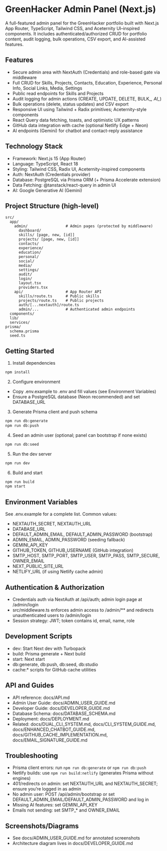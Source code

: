 # GreenHacker Admin Panel (Next.js)

A full-featured admin panel for the GreenHacker portfolio built with Next.js App Router, TypeScript, Tailwind CSS, and Aceternity UI–inspired components. It includes authenticated/authorized CRUD for portfolio content, audit logging, bulk operations, CSV export, and AI-assisted features.

## Features
- Secure admin area with NextAuth (Credentials) and role-based gate via middleware
- Full CRUD for Skills, Projects, Contacts, Education, Experience, Personal Info, Social Links, Media, Settings
- Public read endpoints for Skills and Projects
- Audit logging for admin actions (CREATE, UPDATE, DELETE, BULK_*, AI_*)
- Bulk operations (delete, status updates) and CSV export
- Responsive UI using Tailwind + Radix primitives; Aceternity-style components
- React Query data fetching, toasts, and optimistic UX patterns
- GitHub data integration with cache (optional Netlify Edge + Neon)
- AI endpoints (Gemini) for chatbot and contact-reply assistance

## Technology Stack
- Framework: Next.js 15 (App Router)
- Language: TypeScript, React 18
- Styling: Tailwind CSS, Radix UI, Aceternity-inspired components
- Auth: NextAuth (Credentials provider)
- Database: PostgreSQL via Prisma ORM (+ Prisma Accelerate extension)
- Data Fetching: @tanstack/react-query in admin UI
- AI: Google Generative AI (Gemini)

## Project Structure (high-level)
```
src/
  app/
    admin/                 # Admin pages (protected by middleware)
      dashboard/
      skills/ [page, new, [id]]
      projects/ [page, new, [id]]
      contacts/
      experience/
      education/
      personal/
      social/
      media/
      settings/
      audit/
      login/
      layout.tsx
      providers.tsx
    api/                   # App Router API
      skills/route.ts      # Public skills
      projects/route.ts    # Public projects
      auth/[...nextauth]/route.ts
      admin/...            # Authenticated admin endpoints
  components/
  lib/
  services/
prisma/
  schema.prisma
  seed.ts
```

## Getting Started
1) Install dependencies
```bash
npm install
```

2) Configure environment
- Copy .env.example to .env and fill values (see Environment Variables)
- Ensure a PostgreSQL database (Neon recommended) and set DATABASE_URL

3) Generate Prisma client and push schema
```bash
npm run db:generate
npm run db:push
```

4) Seed an admin user (optional; panel can bootstrap if none exists)
```bash
npm run db:seed
```

5) Run the dev server
```bash
npm run dev
```

6) Build and start
```bash
npm run build
npm start
```

## Environment Variables
See .env.example for a complete list. Common values:
- NEXTAUTH_SECRET, NEXTAUTH_URL
- DATABASE_URL
- DEFAULT_ADMIN_EMAIL, DEFAULT_ADMIN_PASSWORD (bootstrap)
- ADMIN_EMAIL, ADMIN_PASSWORD (seeding fallback)
- GEMINI_API_KEY
- GITHUB_TOKEN, GITHUB_USERNAME (GitHub integration)
- SMTP_HOST, SMTP_PORT, SMTP_USER, SMTP_PASS, SMTP_SECURE, OWNER_EMAIL
- NEXT_PUBLIC_SITE_URL
- NETLIFY_URL (if using Netlify cache admin)

## Authentication & Authorization
- Credentials auth via NextAuth at /api/auth; admin login page at /admin/login
- src/middleware.ts enforces admin access to /admin/** and redirects unauthenticated users to /admin/login
- Session strategy: JWT; token contains id, email, name, role

## Development Scripts
- dev: Start Next dev with Turbopack
- build: Prisma generate + Next build
- start: Next start
- db:generate, db:push, db:seed, db:studio
- cache:* scripts for GitHub cache utilities

## API and Guides
- API reference: docs/API.md
- Admin User Guide: docs/ADMIN_USER_GUIDE.md
- Developer Guide: docs/DEVELOPER_GUIDE.md
- Database Schema: docs/DATABASE_SCHEMA.md
- Deployment: docs/DEPLOYMENT.md
- Related: docs/DUAL_CLI_SYSTEM.md, docs/CLI_SYSTEM_GUIDE.md, docs/ENHANCED_CHATBOT_GUIDE.md, docs/GITHUB_CACHE_IMPLEMENTATION.md, docs/EMAIL_SIGNATURE_GUIDE.md

## Troubleshooting
- Prisma client errors: run `npm run db:generate` or `npm run db:push`
- Netlify builds: use `npm run build:netlify` (generates Prisma without engines)
- 401/redirects on admin: set NEXTAUTH_URL and NEXTAUTH_SECRET; ensure you’re logged in as admin
- No admin user: POST /api/admin/bootstrap or set DEFAULT_ADMIN_EMAIL/DEFAULT_ADMIN_PASSWORD and log in
- Missing AI features: set GEMINI_API_KEY
- Emails not sending: set SMTP_* and OWNER_EMAIL

## Screenshots/Diagrams
- See docs/ADMIN_USER_GUIDE.md for annotated screenshots
- Architecture diagram lives in docs/DEVELOPER_GUIDE.md
